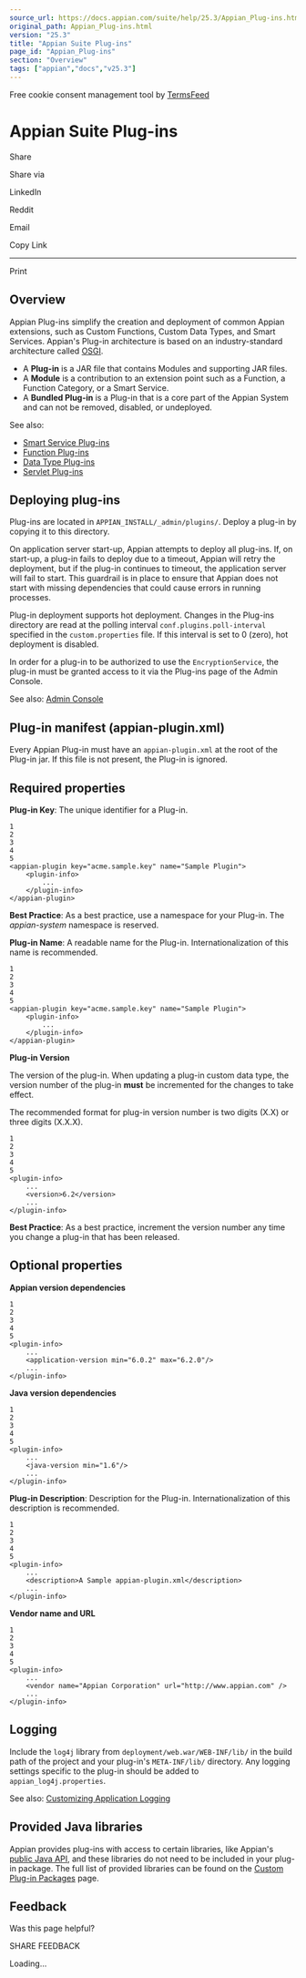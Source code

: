 ```yaml
---
source_url: https://docs.appian.com/suite/help/25.3/Appian_Plug-ins.html
original_path: Appian_Plug-ins.html
version: "25.3"
title: "Appian Suite Plug-ins"
page_id: "Appian_Plug-ins"
section: "Overview"
tags: ["appian","docs","v25.3"]
---
```



Free cookie consent management tool by [TermsFeed](https://www.termsfeed.com/)

# Appian Suite Plug-ins

Share

Share via

LinkedIn

Reddit

Email

Copy Link

* * *

Print

## Overview

Appian Plug-ins simplify the creation and deployment of common Appian extensions, such as Custom Functions, Custom Data Types, and Smart Services. Appian's Plug-in architecture is based on an industry-standard architecture called [OSGI](https://www.osgi.org/).

-   A **Plug-in** is a JAR file that contains Modules and supporting JAR files.
-   A **Module** is a contribution to an extension point such as a Function, a Function Category, or a Smart Service.
-   A **Bundled Plug-in** is a Plug-in that is a core part of the Appian System and can not be removed, disabled, or undeployed.

See also:

-   [Smart Service Plug-ins](Custom_Smart_Service_Plug-ins.html)
-   [Function Plug-ins](Custom_Function_Plug-ins.html)
-   [Data Type Plug-ins](Custom_Data_Types_from_Java_Object.html)
-   [Servlet Plug-ins](Custom_Servlet_Plug-ins.html)

## Deploying plug-ins

Plug-ins are located in `APPIAN_INSTALL/_admin/plugins/`. Deploy a plug-in by copying it to this directory.

On application server start-up, Appian attempts to deploy all plug-ins. If, on start-up, a plug-in fails to deploy due to a timeout, Appian will retry the deployment, but if the plug-in continues to timeout, the application server will fail to start. This guardrail is in place to ensure that Appian does not start with missing dependencies that could cause errors in running processes.

Plug-in deployment supports hot deployment. Changes in the Plug-ins directory are read at the polling interval `conf.plugins.poll-interval` specified in the `custom.properties` file. If this interval is set to 0 (zero), hot deployment is disabled.

In order for a plug-in to be authorized to use the `EncryptionService`, the plug-in must be granted access to it via the Plug-ins page of the Admin Console.

See also: [Admin Console](Appian_Administration_Console.html#plug-ins)

## Plug-in manifest (appian-plugin.xml)

Every Appian Plug-in must have an `appian-plugin.xml` at the root of the Plug-in jar. If this file is not present, the Plug-in is ignored.

## Required properties

**Plug-in Key**: The unique identifier for a Plug-in.

```
1
2
3
4
5
<appian-plugin key="acme.sample.key" name="Sample Plugin">
	<plugin-info>
		...
	</plugin-info>
</appian-plugin>
```

**Best Practice**: As a best practice, use a namespace for your Plug-in. The _appian-system_ namespace is reserved.

**Plug-in Name**: A readable name for the Plug-in. Internationalization of this name is recommended.

```
1
2
3
4
5
<appian-plugin key="acme.sample.key" name="Sample Plugin">
	<plugin-info>
		...
	</plugin-info>
</appian-plugin>
```

**Plug-in Version**

The version of the plug-in. When updating a plug-in custom data type, the version number of the plug-in **must** be incremented for the changes to take effect.

The recommended format for plug-in version number is two digits (X.X) or three digits (X.X.X).

```
1
2
3
4
5
<plugin-info>
	...
	<version>6.2</version>
	...
</plugin-info>
```

**Best Practice**: As a best practice, increment the version number any time you change a plug-in that has been released.

## Optional properties

**Appian version dependencies**

```
1
2
3
4
5
<plugin-info>
	...
	<application-version min="6.0.2" max="6.2.0"/>
	...
</plugin-info>
```

**Java version dependencies**

```
1
2
3
4
5
<plugin-info>
	...
	<java-version min="1.6"/>
	...
</plugin-info>
```

**Plug-in Description**: Description for the Plug-in. Internationalization of this description is recommended.

```
1
2
3
4
5
<plugin-info>
	...
	<description>A Sample appian-plugin.xml</description>
	...
</plugin-info>
```

**Vendor name and URL**

```
1
2
3
4
5
<plugin-info>
	...
	<vendor name="Appian Corporation" url="http://www.appian.com" />
	...
</plugin-info>
```

## Logging

Include the `log4j` library from `deployment/web.war/WEB-INF/lib/` in the build path of the project and your plug-in's `META-INF/lib/` directory. Any logging settings specific to the plug-in should be added to `appian_log4j.properties`.

See also: [Customizing Application Logging](Customizing_Application_Logging.html)

## Provided Java libraries

Appian provides plug-ins with access to certain libraries, like Appian's [public Java API](APIs.html), and these libraries do not need to be included in your plug-in package. The full list of provided libraries can be found on the [Custom Plug-in Packages](Custom_Plug-in_Packages.html) page.

## Feedback

Was this page helpful?

SHARE FEEDBACK

Loading...